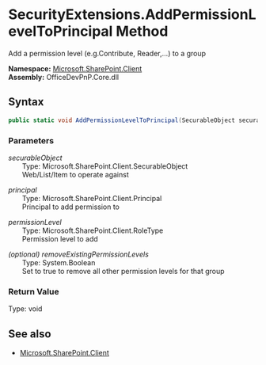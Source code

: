 # SecurityExtensions.AddPermissionLevelToPrincipal Method  
Add a permission level (e.g.Contribute, Reader,...) to a group  

**Namespace:** [Microsoft.SharePoint.Client](Microsoft.SharePoint.Client.md)  
**Assembly:** OfficeDevPnP.Core.dll  
## Syntax
```C#
public static void AddPermissionLevelToPrincipal(SecurableObject securableObject, Principal principal, RoleType permissionLevel, Boolean removeExistingPermissionLevels)
```
### Parameters
*securableObject*  
&emsp;&emsp;Type: Microsoft.SharePoint.Client.SecurableObject  
&emsp;&emsp;Web/List/Item to operate against  

*principal*  
&emsp;&emsp;Type: Microsoft.SharePoint.Client.Principal  
&emsp;&emsp;Principal to add permission to  

*permissionLevel*  
&emsp;&emsp;Type: Microsoft.SharePoint.Client.RoleType  
&emsp;&emsp;Permission level to add  

*(optional) removeExistingPermissionLevels*  
&emsp;&emsp;Type: System.Boolean  
&emsp;&emsp;Set to true to remove all other permission levels for that group  

### Return Value
Type: void  

## See also
- [Microsoft.SharePoint.Client](Microsoft.SharePoint.Client.md)
